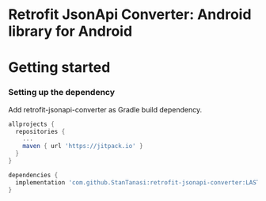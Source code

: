 # Retrofit JsonApi Converter: Android library for Android

# Getting started
### Setting up the dependency
Add retrofit-jsonapi-converter as Gradle build dependency.
```gradle
allprojects {
  repositories {
    ...
    maven { url 'https://jitpack.io' }
  }
}

dependencies {
  implementation 'com.github.StanTanasi:retrofit-jsonapi-converter:LAST_VERSION'
}
```
